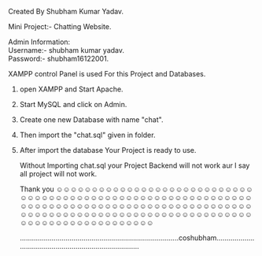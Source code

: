 Created By Shubham Kumar Yadav. <br>

Mini Project:- Chatting Website.

Admin Information: <br>
Username:- shubham kumar yadav. <br>
Password:- shubham16122001.

XAMPP control Panel is used For this Project and Databases.
1. open XAMPP and Start Apache.
2. Start MySQL and click on Admin.
3. Create one new Database with name "chat".
4. Then import the "chat.sql" given in folder.
5. After import the database Your Project is ready to use.

   Without Importing chat.sql your Project Backend will not work aur I say all project will not work.

   Thank you ☺☺☺☺☺☺☺☺☺☺☺☺☺☺☺☺☺☺☺☺☺☺☺☺☺☺☺☺☺☺☺☺☺☺☺☺☺☺☺☺☺☺☺☺☺☺☺☺☺☺☺☺☺☺☺☺☺☺☺☺☺☺☺☺☺☺☺☺☺☺☺☺☺☺☺☺☺☺☺☺☺☺☺☺☺☺☺☺☺☺☺☺☺☺☺☺☺☺☺☺☺☺☺☺☺☺☺☺☺☺☺☺☺☺☺☺☺☺☺☺☺☺☺☺☺☺☺☺☺☺☺☺☺☺☺☺☺☺☺☺☺☺☺☺☺☺ 

   ................................................................................coshubham...............................................................................
   

